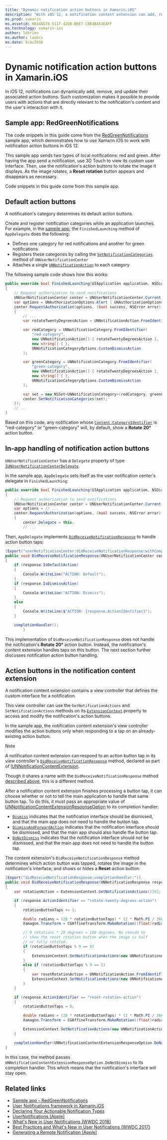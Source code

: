 ```yaml
---
title: "Dynamic notification action buttons in Xamarin.iOS"
description: "With iOS 12, a notification content extension can add, remove, and update the action buttons displayed alongside a notification. This document describes how to use dynamic notification action buttons with Xamarin.iOS."
ms.prod: xamarin
ms.assetid: 6B34AD78-5117-42D0-B6E7-C8B4B453EAFF
ms.technology: xamarin-ios
author: lobrien
ms.author: laobri
ms.date: 9/4/2018
---
```

# Dynamic notification action buttons in Xamarin.iOS

In iOS 12, notifications can dynamically add, remove, and update their
associated action buttons. Such customization makes it possible to provide
users with actions that are directly relevant to the notification's content
and the user's interaction with it.

## Sample app: RedGreenNotifications

The code snippets in this guide come from the
[RedGreenNotifications](https://developer.xamarin.com/samples/monotouch/iOS12/RedGreenNotifications)
sample app, which demonstrates how to use Xamarin.iOS to work with
notification action buttons in iOS 12.

This sample app sends two types of local notifications: red and green.
After having the app send a notification, use 3D Touch to view its
custom user interface. Then, use the notification's action buttons to
rotate the image it displays. As the image rotates, a **Reset rotation**
button appears and disappears as necessary.

Code snippets in this guide come from this sample app.

## Default action buttons

A notification's category determines its default action buttons.

Create and register notification categories while an application launches.
For example, in the [sample app](#sample-app-redgreennotifications), the
`FinishedLaunching` method of `AppDelegate` does the following:

- Defines one category for red notifications and another for green 
notifications
- Registers these categories by calling the
[`SetNotificationCategories`](https://developer.xamarin.com/api/member/UserNotifications.UNUserNotificationCenter.SetNotificationCategories/)
method of `UNUserNotificationCenter`
- Attaches a single 
[`UNNotificationAction`](https://developer.xamarin.com/api/type/UserNotifications.UNNotificationAction/)
to each category

The following sample code shows how this works:

```csharp
public override bool FinishedLaunching(UIApplication application, NSDictionary launchOptions)
{
    // Request authorization to send notifications
    UNUserNotificationCenter center = UNUserNotificationCenter.Current;
    var options = UNAuthorizationOptions.Alert | UNAuthorizationOptions.Sound | UNAuthorizationOptions.Provisional | UNAuthorizationOptions.ProvidesAppNotificationSettings;
    center.RequestAuthorization(options, (bool success, NSError error) =>
    {
        // ...
        var rotateTwentyDegreesAction = UNNotificationAction.FromIdentifier("rotate-twenty-degrees-action", "Rotate 20°", UNNotificationActionOptions.None);

        var redCategory = UNNotificationCategory.FromIdentifier(
            "red-category",
            new UNNotificationAction[] { rotateTwentyDegreesAction },
            new string[] { },
            UNNotificationCategoryOptions.CustomDismissAction
        );

        var greenCategory = UNNotificationCategory.FromIdentifier(
            "green-category",
            new UNNotificationAction[] { rotateTwentyDegreesAction },
            new string[] { },
            UNNotificationCategoryOptions.CustomDismissAction
        );

        var set = new NSSet<UNNotificationCategory>(redCategory, greenCategory);
        center.SetNotificationCategories(set);
    });
    // ...
}
```

Based on this code, any notification whose
[`Content.CategoryIdentifier`](https://developer.xamarin.com/api/property/UserNotifications.UNNotificationContent.CategoryIdentifier/)
is "red-category" or "green-category" will, by default, show a
**Rotate 20°** action button.

## In-app handling of notification action buttons

`UNUserNotificationCenter` has a `Delegate` property of type
[`IUNUserNotificationCenterDelegate`](https://developer.xamarin.com/api/type/UserNotifications.UNUserNotificationCenterDelegate_Extensions/).

In the sample app, `AppDelegate` sets itself as the user notification
center's delegate in `FinishedLaunching`:

```csharp
public override bool FinishedLaunching(UIApplication application, NSDictionary launchOptions)
{
    // Request authorization to send notifications
    UNUserNotificationCenter center = UNUserNotificationCenter.Current;
    var options = // ...
    center.RequestAuthorization(options, (bool success, NSError error) =>
    {
        center.Delegate = this;
        // ...
```

Then, `AppDelegate` implements
[`DidReceiveNotificationResponse`](https://developer.xamarin.com/api/member/UserNotifications.UNUserNotificationCenterDelegate_Extensions.DidReceiveNotificationResponse/) 
to handle action button taps:

```csharp
[Export("userNotificationCenter:didReceiveNotificationResponse:withCompletionHandler:")]
public void DidReceiveNotificationResponse(UNUserNotificationCenter center, UNNotificationResponse response, System.Action completionHandler)
{
    if (response.IsDefaultAction)
    {
        Console.WriteLine("ACTION: Default");
    }
    if (response.IsDismissAction)
    {
        Console.WriteLine("ACTION: Dismiss");
    }
    else
    {
        Console.WriteLine($"ACTION: {response.ActionIdentifier}");
    }

    completionHandler();
        }
```

This implementation of `DidReceiveNotificationResponse` does not
handle the notification's **Rotate 20°** action button. Instead, the
notification's content extension handles taps on this button. The next
section further discusses notification action button handling.

## Action buttons in the notification content extension

A notification content extension contains a view controller that
defines the custom interface for a notification.

This view controller can use the `GetNotificationActions` and
`SetNotificationActions` methods on its
[`ExtensionContext`](https://developer.xamarin.com/api/property/UIKit.UIViewController.ExtensionContext/)
property to access and modify the notification's action buttons.

In the sample app, the notification content extension's view controller
modifies the action buttons only when responding to a tap on an
already-existing action button.

> [!NOTE]
> A notification content extension can respond to an action button tap in
> its view controller's [`DidReceiveNotificationResponse`](https://developer.xamarin.com/api/member/UserNotificationsUI.UNNotificationContentExtension_Extensions.DidReceiveNotificationResponse/) 
> method, declared as part of
> [IUNNotificationContentExtension](https://developer.xamarin.com/api/type/UserNotificationsUI.IUNNotificationContentExtension/).
>
> Though it shares a name with the `DidReceiveNotificationResponse` method
> [described above](#in-app-handling-of-notification-action-buttons), this
> is a different method.
>
> After a notification content extension finishes processing a button tap,
> it can choose whether or not to tell the main application to handle that
> same button tap. To do this, it must pass an appropriate value of
> [UNNotificationContentExtensionResponseOption](https://developer.xamarin.com/api/type/UserNotificationsUI.UNNotificationContentExtensionResponseOption/)
> to its completion handler:
>
> - [`Dismiss`](https://developer.xamarin.com/api/field/UserNotificationsUI.UNNotificationContentExtensionResponseOption.Dismiss/)
> indicates that the notification interface should be dismissed, and that
> the main app does not need to handle the button tap.
> - [`DismissAndForwardAction`](https://developer.xamarin.com/api/field/UserNotificationsUI.UNNotificationContentExtensionResponseOption.DismissAndForwardAction/)
> indicates that the notification interface should be dismissed, and that
> the main app should also handle the button tap.
> - [`DoNotDismiss`](https://developer.xamarin.com/api/field/UserNotificationsUI.UNNotificationContentExtensionResponseOption.DoNotDismiss/)
> indicates that the notification interface should not be dismissed, and
> that the main app does not need to handle the button tap.

The content extension's `DidReceiveNotificationResponse` method determines
which action button was tapped, rotates the image in the notification's
interface, and shows or hides a **Reset** action button:

```csharp
[Export("didReceiveNotificationResponse:completionHandler:")]
public void DidReceiveNotificationResponse(UNNotificationResponse response, Action<UNNotificationContentExtensionResponseOption> completionHandler)
{
    var rotationAction = ExtensionContext.GetNotificationActions()[0];

    if (response.ActionIdentifier == "rotate-twenty-degrees-action")
    {
        rotationButtonTaps += 1;

        double radians = (20 * rotationButtonTaps) * (2 * Math.PI / 360.0);
        Xamagon.Transform = CGAffineTransform.MakeRotation((float)radians);

        // 9 rotations * 20 degrees = 180 degrees. No reason to
        // show the reset rotation button when the image is half
        // or fully rotated.
        if (rotationButtonTaps % 9 == 0)
        {
            ExtensionContext.SetNotificationActions(new UNNotificationAction[] { rotationAction });
        } 
        else if (rotationButtonTaps % 9 == 1)
        {
            var resetRotationAction = UNNotificationAction.FromIdentifier("reset-rotation-action", "Reset rotation", UNNotificationActionOptions.None);
            ExtensionContext.SetNotificationActions(new UNNotificationAction[] { rotationAction, resetRotationAction });
        }
    }

    if (response.ActionIdentifier == "reset-rotation-action")
    {
        rotationButtonTaps = 0;

        double radians = (20 * rotationButtonTaps) * (2 * Math.PI / 360.0);
        Xamagon.Transform = CGAffineTransform.MakeRotation((float)radians);

        ExtensionContext.SetNotificationActions(new UNNotificationAction[] { rotationAction });
    }

    completionHandler(UNNotificationContentExtensionResponseOption.DoNotDismiss);
}
```

In this case, the method passes
`UNNotificationContentExtensionResponseOption.DoNotDismiss` to its
completion handler. This which means that the notification's interface will
stay open.

## Related links

- [Sample app – RedGreenNotifications](https://developer.xamarin.com/samples/monotouch/iOS12/RedGreenNotifications)
- [User Notifications framework in Xamarin.iOS](~/ios/platform/user-notifications/index.md)
- [Declaring Your Actionable Notification Types](https://developer.apple.com/documentation/usernotifications/declaring_your_actionable_notification_types?language=objc)
- [UserNotifications (Apple)](https://developer.apple.com/documentation/usernotifications?language=objc)
- [What's New in User Notifications (WWDC 2018)](https://developer.apple.com/videos/play/wwdc2018/710/)
- [Best Practices and What's New in User Notifications (WWDC 2017)](https://developer.apple.com/videos/play/wwdc2017/708/)
- [Generating a Remote Notification (Apple)](https://developer.apple.com/documentation/usernotifications/setting_up_a_remote_notification_server/generating_a_remote_notification)

